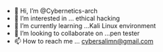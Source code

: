 - 👋 Hi, I’m @Cybernetics-arch
- 👀 I’m interested in ... ethical hacking
- 🌱 I’m currently learning ...Kali Linux environment
- 💞️ I’m looking to collaborate on ...pen tester
- 📫 How to reach me ... cybersalimn@gmail.com

<!---
Cybernetics-arch/Cybernetics-arch is a ✨ special ✨ repository because its `README.md` (this file) appears on your GitHub profile.
You can click the Preview link to take a look at your changes.
--->
